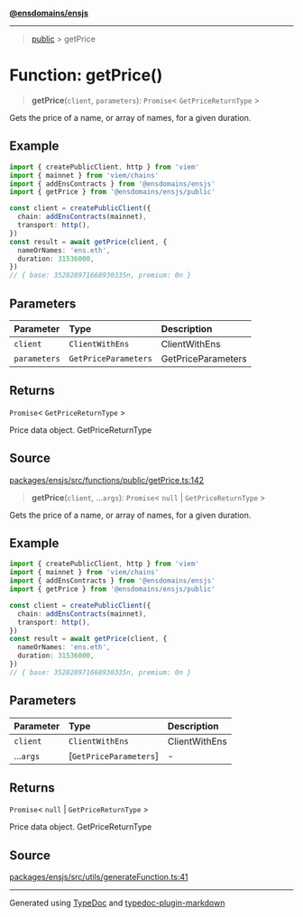 [**@ensdomains/ensjs**](../README.md)

---

> [public](README.md) > getPrice

# Function: getPrice()

> **getPrice**(`client`, `parameters`): `Promise`\< `GetPriceReturnType` \>

Gets the price of a name, or array of names, for a given duration.

## Example

```ts
import { createPublicClient, http } from 'viem'
import { mainnet } from 'viem/chains'
import { addEnsContracts } from '@ensdomains/ensjs'
import { getPrice } from '@ensdomains/ensjs/public'

const client = createPublicClient({
  chain: addEnsContracts(mainnet),
  transport: http(),
})
const result = await getPrice(client, {
  nameOrNames: 'ens.eth',
  duration: 31536000,
})
// { base: 352828971668930335n, premium: 0n }
```

## Parameters

| Parameter    | Type                 | Description        |
| :----------- | :------------------- | :----------------- |
| `client`     | `ClientWithEns`      | ClientWithEns      |
| `parameters` | `GetPriceParameters` | GetPriceParameters |

## Returns

`Promise`\< `GetPriceReturnType` \>

Price data object. GetPriceReturnType

## Source

[packages/ensjs/src/functions/public/getPrice.ts:142](https://github.com/ensdomains/ensjs-v3/blob/1b90b888/packages/ensjs/src/functions/public/getPrice.ts#L142)

> **getPrice**(`client`, ...`args`): `Promise`\< `null` \| `GetPriceReturnType` \>

Gets the price of a name, or array of names, for a given duration.

## Example

```ts
import { createPublicClient, http } from 'viem'
import { mainnet } from 'viem/chains'
import { addEnsContracts } from '@ensdomains/ensjs'
import { getPrice } from '@ensdomains/ensjs/public'

const client = createPublicClient({
  chain: addEnsContracts(mainnet),
  transport: http(),
})
const result = await getPrice(client, {
  nameOrNames: 'ens.eth',
  duration: 31536000,
})
// { base: 352828971668930335n, premium: 0n }
```

## Parameters

| Parameter | Type                   | Description   |
| :-------- | :--------------------- | :------------ |
| `client`  | `ClientWithEns`        | ClientWithEns |
| ...`args` | [`GetPriceParameters`] | -             |

## Returns

`Promise`\< `null` \| `GetPriceReturnType` \>

Price data object. GetPriceReturnType

## Source

[packages/ensjs/src/utils/generateFunction.ts:41](https://github.com/ensdomains/ensjs-v3/blob/1b90b888/packages/ensjs/src/utils/generateFunction.ts#L41)

---

Generated using [TypeDoc](https://typedoc.org/) and [typedoc-plugin-markdown](https://www.npmjs.com/package/typedoc-plugin-markdown)
